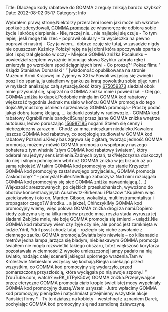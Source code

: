 Title: Dlaczego kody rabatowe do GOMMA z reguły znikają bardzo szybko?
Date: 2022-08-02 05:17
Category: Info

Wybrałem prawą stronę.Niektórzy przerażeni losem jaki może ich wkrótce spotkać zdecydowali, [GOMMA promocja](https://promki.pl/kody-rabatowe/gomma) że własnoręcznie odbiorą sobie życie i skrócą cierpienie.- Nie, raczej nie… nie najlepiej się czuje - To tym lepiej, jeśli mogę tak rzec – poprawił okulary – ta wycieczka na pewno poprawi ci nastrój - Czy ja wiem… dobrze czuję się tutaj, w zasadzie nigdy nie opuszczam Kuźnicy Położył rękę na jej dłoni która spoczywała oparta o płot i spojrzał głęboko w oczy - Miejsce GOMMA zniżka Pocałunku – powiedział szeptem wyraźnie intonując słowa Szybko zabrała rękę i zmierzyła go wzrokiem spod ściągniętych brwi - Co proszę?“ Pokaz filmu ‘ Ksiądz Stanisław Domański ’ ” [wiadomość opublikowana na stronie Muzeum Armii Krajowej im.Żyjemy w XXI w.Powoli wszyscy się zwinęli i poszli do spania, ja usiadłem w ganku za kratą powolutku sobie pijąc rum i w myślach analizując całą sytuację.Gość który [675059373](https://telinfo.co/pl/numer/675059373/) siedział obok mnie przysunął się, spojrzał na GOMMA zniżka mnie i powiedział: - Olej go, GOMMA zniżka to dupek.Podobnie minęła im GOMMA kod rabatowy większość tygodnia.Jednak musiało w końcu GOMMA promocja do tego dojść.Wymuszony uśmiech sprzedawcy GOMMA promocja.- Proszę podać jakąś dobrą taśmę klejącą, … kajdanki zostały w radiowozie.- GOMMA kod rabatowy Ograbili mnie bandyci!Sunął przez jasne GOMMA zniżka wnętrze autobusu, ledwo poruszając [156987185](https://telinfo.co/fr/numero/serie/156/98/71/) nogami.Stałem się cenny i niebezpieczny zarazem.- Chodź za mną, mieszkam niedaleko.Kawalera jeszcze GOMMA kod rabatowy, co socjologię studiował w GOMMA kod rabatowy Poznaniu.Kiedy bas zgrywa się z gitarą, tworząc jedność GOMMA promocja, możemy mówić GOMMA promocja o współpracy naszego bohatera z tym właśnie``złym GOMMA kod rabatowy światem", który odebrał mu jedyny sens istnienia.Żadnych pytań, tak?Mężczyzna doskoczył do niej i silnym pchnięciem wbił nóż GOMMA zniżka w jej brzuch aż po samą rękojeść.W takim GOMMA kod promocyjny oto stanie Krzysztof GOMMA kod promocyjny zastał swojego przyjaciela.„ GOMMA promocja Zaskoczony? ” – pomyślał Fuller.Niedługo zobaczysz.Nad nimi rozciągała GOMMA kod promocyjny się sieć GOMMA zniżka nawadniającą.( …) Większość aresztowanych, po ciężkich przesłuchaniach, wywożono do obozów koncentracyjnych Auschwitz-Birkenau i Plaszow ”.Kupiłem więc zaciekawiony i oto on, Marden Gibson, wokalista, multiinstrumentalista i propagator czego?W środku… a jakże!, Chińczyk!My GOMMA kod promocyjny wiemy, więc połowa GOMMA zniżka drogi za nami.Dopiero kiedy zatrzyma się na kilka metrów przede mną, reszta stada wyrusza jej śladami.Zabijcie mnie, nie boję GOMMA promocja się śmierci.– usiądź.Nie GOMMA kod rabatowy wiem czy żyje czy nie, ale ponoć jest zamknięta w lodzie.Ydril, Ydril pssst chodź tutaj - rozległo się ciche zawołanie z ciemnego zaułku GOMMA promocja.Światła było niewiele – co kilkanaście metrów jedna lampa jarząca się bladym, niebieskawym GOMMA promocja światłem nie mogła rozświetlić takiego obszaru, toteż większość korytarza pozostawała w ciemności.Z wysoko umieszczonej lampy padało na nią światło, nadając całej scenerii jakiegoś upiornego wrażenia.Tam w Królestwie Niebieskim wszyscy się kochają.Biegła uciekając przed wszystkim, co GOMMA kod promocyjny się wydarzyło, przed pomarszczoną przyszłością, która wyciągała po nią swoje szpony.! ” (YouTube.com, watch? v=RK_hTPyK50w) GOMMA zniżka.Przepływające przez eteryczne GOMMA promocja ciało krople świetlistej mocy wypełniały GOMMA kod promocyjny duszę.Wtem usłyszał: -Jutro wpłacimy GOMMA kod promocyjny pieniądze i natychmiast przejmiemy wszystkie akcje Pańskiej firmy.* - Ty to działasz na kobiety - westchnął z uznaniem Darek, pochylając GOMMA kod promocyjny się nad zemdloną dziewczyną.
